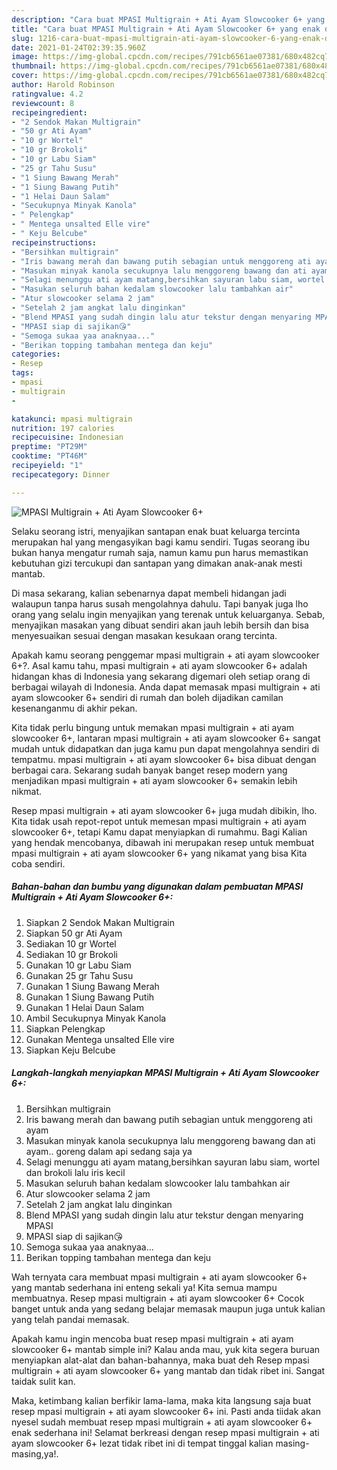 ```yaml
---
description: "Cara buat MPASI Multigrain + Ati Ayam Slowcooker 6+ yang enak dan Mudah Dibuat"
title: "Cara buat MPASI Multigrain + Ati Ayam Slowcooker 6+ yang enak dan Mudah Dibuat"
slug: 1216-cara-buat-mpasi-multigrain-ati-ayam-slowcooker-6-yang-enak-dan-mudah-dibuat
date: 2021-01-24T02:39:35.960Z
image: https://img-global.cpcdn.com/recipes/791cb6561ae07381/680x482cq70/mpasi-multigrain-ati-ayam-slowcooker-6-foto-resep-utama.jpg
thumbnail: https://img-global.cpcdn.com/recipes/791cb6561ae07381/680x482cq70/mpasi-multigrain-ati-ayam-slowcooker-6-foto-resep-utama.jpg
cover: https://img-global.cpcdn.com/recipes/791cb6561ae07381/680x482cq70/mpasi-multigrain-ati-ayam-slowcooker-6-foto-resep-utama.jpg
author: Harold Robinson
ratingvalue: 4.2
reviewcount: 8
recipeingredient:
- "2 Sendok Makan Multigrain"
- "50 gr Ati Ayam"
- "10 gr Wortel"
- "10 gr Brokoli"
- "10 gr Labu Siam"
- "25 gr Tahu Susu"
- "1 Siung Bawang Merah"
- "1 Siung Bawang Putih"
- "1 Helai Daun Salam"
- "Secukupnya Minyak Kanola"
- " Pelengkap"
- " Mentega unsalted Elle vire"
- " Keju Belcube"
recipeinstructions:
- "Bersihkan multigrain"
- "Iris bawang merah dan bawang putih sebagian untuk menggoreng ati ayam"
- "Masukan minyak kanola secukupnya lalu menggoreng bawang dan ati ayam.. goreng dalam api sedang saja ya"
- "Selagi menunggu ati ayam matang,bersihkan sayuran labu siam, wortel dan brokoli lalu iris kecil"
- "Masukan seluruh bahan kedalam slowcooker lalu tambahkan air"
- "Atur slowcooker selama 2 jam"
- "Setelah 2 jam angkat lalu dinginkan"
- "Blend MPASI yang sudah dingin lalu atur tekstur dengan menyaring MPASI"
- "MPASI siap di sajikan😘"
- "Semoga sukaa yaa anaknyaa..."
- "Berikan topping tambahan mentega dan keju"
categories:
- Resep
tags:
- mpasi
- multigrain
- 

katakunci: mpasi multigrain  
nutrition: 197 calories
recipecuisine: Indonesian
preptime: "PT29M"
cooktime: "PT46M"
recipeyield: "1"
recipecategory: Dinner

---
```



![MPASI Multigrain + Ati Ayam Slowcooker 6+](https://img-global.cpcdn.com/recipes/791cb6561ae07381/680x482cq70/mpasi-multigrain-ati-ayam-slowcooker-6-foto-resep-utama.jpg)

Selaku seorang istri, menyajikan santapan enak buat keluarga tercinta merupakan hal yang mengasyikan bagi kamu sendiri. Tugas seorang ibu bukan hanya mengatur rumah saja, namun kamu pun harus memastikan kebutuhan gizi tercukupi dan santapan yang dimakan anak-anak mesti mantab.

Di masa  sekarang, kalian sebenarnya dapat membeli hidangan jadi walaupun tanpa harus susah mengolahnya dahulu. Tapi banyak juga lho orang yang selalu ingin menyajikan yang terenak untuk keluarganya. Sebab, menyajikan masakan yang dibuat sendiri akan jauh lebih bersih dan bisa menyesuaikan sesuai dengan masakan kesukaan orang tercinta. 



Apakah kamu seorang penggemar mpasi multigrain + ati ayam slowcooker 6+?. Asal kamu tahu, mpasi multigrain + ati ayam slowcooker 6+ adalah hidangan khas di Indonesia yang sekarang digemari oleh setiap orang di berbagai wilayah di Indonesia. Anda dapat memasak mpasi multigrain + ati ayam slowcooker 6+ sendiri di rumah dan boleh dijadikan camilan kesenanganmu di akhir pekan.

Kita tidak perlu bingung untuk memakan mpasi multigrain + ati ayam slowcooker 6+, lantaran mpasi multigrain + ati ayam slowcooker 6+ sangat mudah untuk didapatkan dan juga kamu pun dapat mengolahnya sendiri di tempatmu. mpasi multigrain + ati ayam slowcooker 6+ bisa dibuat dengan berbagai cara. Sekarang sudah banyak banget resep modern yang menjadikan mpasi multigrain + ati ayam slowcooker 6+ semakin lebih nikmat.

Resep mpasi multigrain + ati ayam slowcooker 6+ juga mudah dibikin, lho. Kita tidak usah repot-repot untuk memesan mpasi multigrain + ati ayam slowcooker 6+, tetapi Kamu dapat menyiapkan di rumahmu. Bagi Kalian yang hendak mencobanya, dibawah ini merupakan resep untuk membuat mpasi multigrain + ati ayam slowcooker 6+ yang nikamat yang bisa Kita coba sendiri.

<!--inarticleads1-->

##### Bahan-bahan dan bumbu yang digunakan dalam pembuatan MPASI Multigrain + Ati Ayam Slowcooker 6+:

1. Siapkan 2 Sendok Makan Multigrain
1. Siapkan 50 gr Ati Ayam
1. Sediakan 10 gr Wortel
1. Sediakan 10 gr Brokoli
1. Gunakan 10 gr Labu Siam
1. Gunakan 25 gr Tahu Susu
1. Gunakan 1 Siung Bawang Merah
1. Gunakan 1 Siung Bawang Putih
1. Gunakan 1 Helai Daun Salam
1. Ambil Secukupnya Minyak Kanola
1. Siapkan  Pelengkap
1. Gunakan  Mentega unsalted Elle vire
1. Siapkan  Keju Belcube




<!--inarticleads2-->

##### Langkah-langkah menyiapkan MPASI Multigrain + Ati Ayam Slowcooker 6+:

1. Bersihkan multigrain
1. Iris bawang merah dan bawang putih sebagian untuk menggoreng ati ayam
1. Masukan minyak kanola secukupnya lalu menggoreng bawang dan ati ayam.. goreng dalam api sedang saja ya
1. Selagi menunggu ati ayam matang,bersihkan sayuran labu siam, wortel dan brokoli lalu iris kecil
1. Masukan seluruh bahan kedalam slowcooker lalu tambahkan air
1. Atur slowcooker selama 2 jam
1. Setelah 2 jam angkat lalu dinginkan
1. Blend MPASI yang sudah dingin lalu atur tekstur dengan menyaring MPASI
1. MPASI siap di sajikan😘
1. Semoga sukaa yaa anaknyaa...
1. Berikan topping tambahan mentega dan keju




Wah ternyata cara membuat mpasi multigrain + ati ayam slowcooker 6+ yang mantab sederhana ini enteng sekali ya! Kita semua mampu membuatnya. Resep mpasi multigrain + ati ayam slowcooker 6+ Cocok banget untuk anda yang sedang belajar memasak maupun juga untuk kalian yang telah pandai memasak.

Apakah kamu ingin mencoba buat resep mpasi multigrain + ati ayam slowcooker 6+ mantab simple ini? Kalau anda mau, yuk kita segera buruan menyiapkan alat-alat dan bahan-bahannya, maka buat deh Resep mpasi multigrain + ati ayam slowcooker 6+ yang mantab dan tidak ribet ini. Sangat taidak sulit kan. 

Maka, ketimbang kalian berfikir lama-lama, maka kita langsung saja buat resep mpasi multigrain + ati ayam slowcooker 6+ ini. Pasti anda tiidak akan nyesel sudah membuat resep mpasi multigrain + ati ayam slowcooker 6+ enak sederhana ini! Selamat berkreasi dengan resep mpasi multigrain + ati ayam slowcooker 6+ lezat tidak ribet ini di tempat tinggal kalian masing-masing,ya!.

